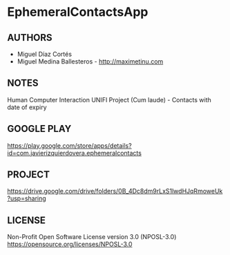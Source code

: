 # EphemeralContactsApp
## AUTHORS 
* Miguel Díaz Cortés
* Miguel Medina Ballesteros - http://maximetinu.com

## NOTES
Human Computer Interaction UNIFI Project (Cum laude) - Contacts with date of expiry

## GOOGLE PLAY
https://play.google.com/store/apps/details?id=com.javierizquierdovera.ephemeralcontacts

## PROJECT
https://drive.google.com/drive/folders/0B_4Dc8dm9rLxS1lwdHJqRmoweUk?usp=sharing

## LICENSE
Non-Profit Open Software License version 3.0 (NPOSL-3.0)
https://opensource.org/licenses/NPOSL-3.0
